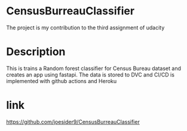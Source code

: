 # CensusBurreauClassifier
The project is my contribution to the third assignment of udacity

# Description
This is trains a Random forest classifier for Census Bureau dataset and creates an app using fastapi. The data is stored to DVC and CI/CD is implemented with github actions and Heroku

# link
https://github.com/joesider9/CensusBurreauClassifier
